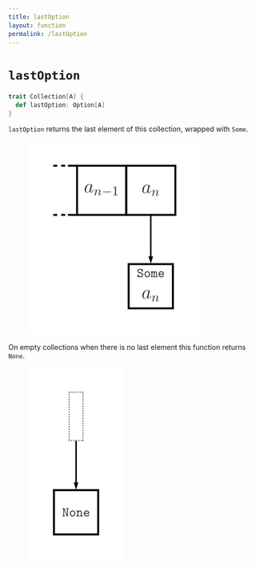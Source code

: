 ```yaml
---
title: lastOption
layout: function
permalink: /lastOption
---
```


# `lastOption`

~~~ scala
trait Collection[A] {
  def lastOption: Option[A]
}
~~~

`lastOption` returns the last element of this collection, wrapped with `Some`.

<figure class="diagram">
  <img src="images/lastOption.svg" alt="lastOption function">
  <!-- <figcaption class="diagram-desc"></figcaption> -->
</figure>

On empty collections when there is no last element this function returns `None`.

<figure class="diagram">
  <img src="images/lastOption.2.svg" alt="lastOption function">
  <!-- <figcaption class="diagram-desc"></figcaption> -->
</figure>
